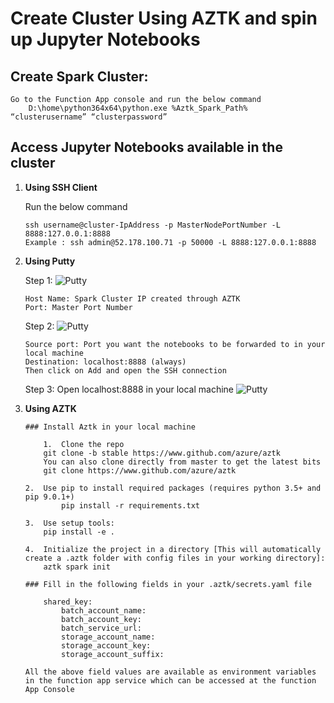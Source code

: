 # Create Cluster Using AZTK and spin up Jupyter Notebooks

## Create Spark Cluster:

    Go to the Function App console and run the below command 
        D:\home\python364x64\python.exe %Aztk_Spark_Path% “clusterusername” “clusterpassword”

## Access Jupyter Notebooks available in the cluster 

1.	**Using SSH Client**

    Run the below command

        ssh username@cluster-IpAddress -p MasterNodePortNumber -L 8888:127.0.0.1:8888
        Example : ssh admin@52.178.100.71 -p 50000 -L 8888:127.0.0.1:8888

2.	**Using Putty**

    Step 1:
        ![Putty](/img/Putty_1.png)

        Host Name: Spark Cluster IP created through AZTK
        Port: Master Port Number

    Step 2:
        ![Putty](/img/Putty_2.png)
        
        Source port: Port you want the notebooks to be forwarded to in your local machine
        Destination: localhost:8888 (always)
        Then click on Add and open the SSH connection 

    Step 3: Open localhost:8888 in your local machine
        ![Putty](/img/Putty_3.png)

3.	**Using AZTK**

        ### Install Aztk in your local machine

            1.	Clone the repo
 		    git clone -b stable https://www.github.com/azure/aztk
            You can also clone directly from master to get the latest bits
            git clone https://www.github.com/azure/aztk

        2.	Use pip to install required packages (requires python 3.5+ and pip 9.0.1+)
                pip install -r requirements.txt

        3.	Use setup tools:
            pip install -e .

        4.	Initialize the project in a directory [This will automatically create a .aztk folder with config files in your working directory]:
            aztk spark init
                                      
        ### Fill in the following fields in your .aztk/secrets.yaml file

            shared_key:
    	        batch_account_name:
                batch_account_key: 
                batch_service_url: 
     	        storage_account_name: 
                storage_account_key: 
                storage_account_suffix: 

        All the above field values are available as environment variables in the function app service which can be accessed at the function App Console